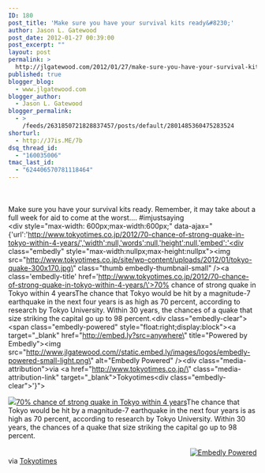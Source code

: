 ```yaml
---
ID: 180
post_title: 'Make sure you have your survival kits ready&#8230;'
author: Jason L. Gatewood
post_date: 2012-01-27 00:39:00
post_excerpt: ""
layout: post
permalink: >
  http://jlgatewood.com/2012/01/27/make-sure-you-have-your-survival-kits-ready/
published: true
blogger_blog:
  - www.jlgatewood.com
blogger_author:
  - Jason L. Gatewood
blogger_permalink:
  - >
    /feeds/2631850721828837457/posts/default/2801485360475283524
shorturl:
  - http://J7is.ME/7b
dsq_thread_id:
  - "160035006"
tmac_last_id:
  - "624406570781118464"
---
```

 <br /><br />Make sure you have your survival kits ready. Remember, it may take about a full week for aid to come at the worst.... #imjustsaying<br /><div style="max-width: 600px;max-width:600px;" data-ajax="{'url':'http://www.tokyotimes.co.jp/2012/70-chance-of-strong-quake-in-tokyo-within-4-years/','width':null,'words':null,'height':null,'embed':'<div class=\"embedly\" style=\"max-width:nullpx;max-height:nullpx\"><img src=\"http://www.tokyotimes.co.jp/site/wp-content/uploads/2012/01/tokyo-quake-300x170.jpg\" class=\"thumb embedly-thumbnail-small\" /><a class=\'embedly-title\' href=\'http://www.tokyotimes.co.jp/2012/70-chance-of-strong-quake-in-tokyo-within-4-years/\'>70% chance of strong quake in Tokyo within 4 years</a>The chance that Tokyo would be hit by a magnitude-7 earthquake in the next four years is as high as 70 percent, according to research by Tokyo University. Within 30 years, the chances of a quake that size striking the capital go up to 98 percent.<div class=\"embedly-clear\"></div><span class=\"embedly-powered\" style=\"float:right;display:block\"><a target=\"_blank\" href=\"http://embed.ly?src=anywhere\" title=\"Powered by Embedly\"><img src=\"http://www.jlgatewood.com//static.embed.ly/images/logos/embedly-powered-small-light.png\" alt=\"Embedly Powered\" /></a></span><div class=\"media-attribution\"><span>via </span><a href=\"http://www.tokyotimes.co.jp/\" class=\"media-attribution-link\" target=\"_blank\">Tokyotimes</a></div><div class=\"embedly-clear\"></div></div>'}"><br /><div style="max-width:nullpx;max-height:nullpx"><img src="http://www.tokyotimes.co.jp/site/wp-content/uploads/2012/01/tokyo-quake-300x170.jpg" class="thumb embedly-thumbnail-small" /><a href="http://www.tokyotimes.co.jp/2012/70-chance-of-strong-quake-in-tokyo-within-4-years/">70% chance of strong quake in Tokyo within 4 years</a>The chance that Tokyo would be hit by a magnitude-7 earthquake in the next four years is as high as 70 percent, according to research by Tokyo University. Within 30 years, the chances of a quake that size striking the capital go up to 98 percent.<br /><div></div><br /><span style="float:right;display:block"><a target="_blank" href="http://embed.ly?src=anywhere" title="Powered by Embedly"><img src="http://www.jlgatewood.com//static.embed.ly/images/logos/embedly-powered-small-light.png" alt="Embedly Powered" /></a></span><br /><div><span>via </span><a href="http://www.tokyotimes.co.jp/" target="_blank">Tokyotimes</a></div><br /><div></div><br /></div><br /><br /><a href="http://www.jlgatewood.com/2012/01/24/make-sure-you-have-your-survival-kits-ready/p/" rel="attachment wp-att-2674"><br /></a>